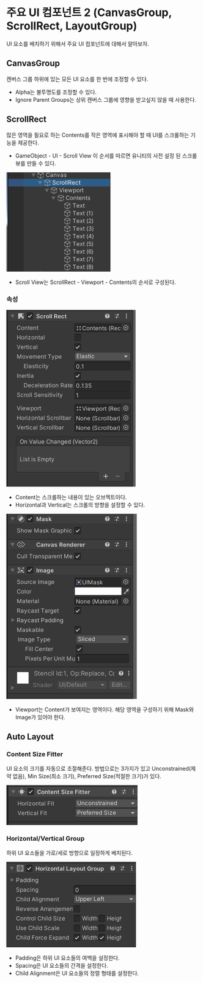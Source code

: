 # 주요 UI 컴포넌트 2 (CanvasGroup, ScrollRect, LayoutGroup)

UI 요소를 배치하기 위해서 주요 UI 컴포넌트에 대해서 알아보자.

## CanvasGroup
캔버스 그룹 하위에 있는 모든 UI 요소를 한 번에 조정할 수 있다. 

* Alpha는 불투명도를 조정할 수 있다.
* Ignore Parent Groups는 상위 캔버스 그룹에 영향을 받고싶지 않을 때 사용한다.

## ScrollRect
많은 영역을 필요로 하는 Contents를 작은 영역에 표시해야 할 때 UI를 스크롤하는 기능을 제공한다.

* GameObject - UI - Scroll View 이 순서를 따르면 유니티의 사전 설정 된 스크롤뷰를 만들 수 있다.

![](./Images/Scroll_Rect_1.PNG)

* Scroll View는 ScrollRect - Viewport - Contents의 순서로 구성된다.

### 속성

![](./Images/Scroll_Rect_2.PNG)

* Content는 스크롤하는 내용이 있는 오브젝트이다.
* Horizontal과 Vertical는 스크롤의 방향을 설정할 수 있다. 

![](./Images/Scroll_Rect_3.PNG)

* Viewport는 Content가 보여지는 영역이다. 해당 영역을 구성하기 위해 Mask와 Image가 있어야 한다.


## Auto Layout

### Content Size Fitter
UI 요소의 크기를 자동으로 조절해준다. 방법으로는 3가지가 있고 Unconstrained(제약 없음), Min Size(최소 크기), Preferred Size(적절한 크기)가 있다.

![](./Images/Scroll_Rect_4.PNG)

### Horizontal/Vertical Group

하위 UI 요소들을 가로/세로 방향으로 일정하게 배치된다.

![](./Images/Layout_group_1.PNG)

* Padding은 하위 UI 요소들의 여백을 설정한다.
* Spacing은 UI 요소들의 간격을 설정한다.
* Child Alignment은 UI 요소들의 정렬 형태를 설정한다.
